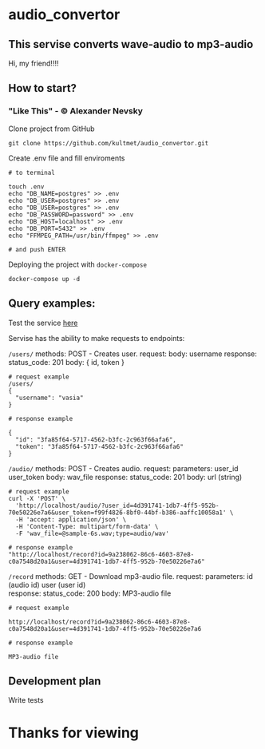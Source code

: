 # audio_convertor
## This servise converts wave-audio to mp3-audio

Hi, my friend!!!!

## How to start? 
### "Like This" - © Alexander Nevsky

Clone project from GitHub
```
git clone https://github.com/kultmet/audio_convertor.git
```

Create .env file and fill enviroments

```
# to terminal

touch .env
echo "DB_NAME=postgres" >> .env
echo "DB_USER=postgres" >> .env
echo "DB_USER=postgres" >> .env
echo "DB_PASSWORD=password" >> .env
echo "DB_HOST=localhost" >> .env
echo "DB_PORT=5432" >> .env
echo "FFMPEG_PATH=/usr/bin/ffmpeg" >> .env

# and push ENTER
```

Deploying the project with <code>docker-compose</code>

```
docker-compose up -d
```
## Query examples:

Test the service <a href="http://localhost/docs">here</a>

Servise has the ability to make requests to endpoints:

<code>/users/</code>
    methods:
        POST - Creates user.
            request:
                body:
                    username
            response:
                status_code: 201
                body:
                    {
                      id,
                      token
                    }

```
# request example
/users/ 
{
  "username": "vasia"
}
```

```
# response example

{
  "id": "3fa85f64-5717-4562-b3fc-2c963f66afa6",
  "token": "3fa85f64-5717-4562-b3fc-2c963f66afa6"
}
```



<code>/audio/</code>
    methods:
        POST - Creates audio.
            request:
                parameters:
                    user_id
                    user_token
                body:
                    wav_file
            response:
                status_code: 201
                body: 
                    url (string)

```
# request example
curl -X 'POST' \
  'http://localhost/audio/?user_id=4d391741-1db7-4ff5-952b-70e50226e7a6&user_token=f99f4826-8bf0-44bf-b386-aaffc10058a1' \
  -H 'accept: application/json' \
  -H 'Content-Type: multipart/form-data' \
  -F 'wav_file=@sample-6s.wav;type=audio/wav'

```

```
# response example
"http://localhost/record?id=9a238062-86c6-4603-87e8-c0a7548d20a1&user=4d391741-1db7-4ff5-952b-70e50226e7a6"
```

<code>/record</code>
    methods:
        GET - Download mp3-audio file.
            request:
                parameters:
                    id (audio id)
                    user (user id)   
            response:
                status_code: 200
                body:
                    MP3-audio file
    
```
# request example

http://localhost/record?id=9a238062-86c6-4603-87e8-c0a7548d20a1&user=4d391741-1db7-4ff5-952b-70e50226e7a6
```

```
# response example

MP3-audio file
```

## Development plan

Write tests

# Thanks for viewing